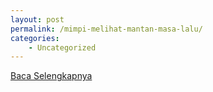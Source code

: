 ```yaml
---
layout: post
permalink: /mimpi-melihat-mantan-masa-lalu/
categories:
    - Uncategorized
---
```


[Baca Selengkapnya](/10)